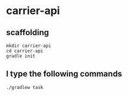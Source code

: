 # carrier-api

## scaffolding

```shell
mkdir carrier-api
cd carrier-api
gradle init
```

## I type the following commands

```shell
./gradlew task
```
